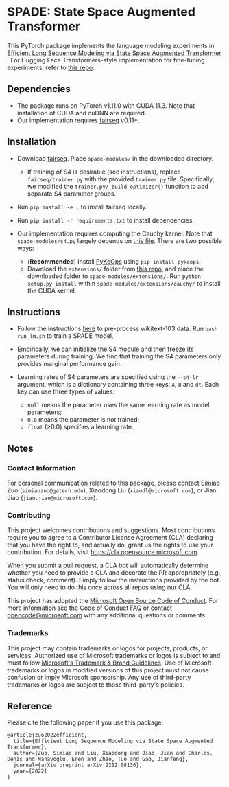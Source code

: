 # SPADE: State Space Augmented Transformer

This PyTorch package implements the language modeling experiments in [Efficient Long Sequence Modeling via State Space Augmented Transformer
](https://arxiv.org/abs/2212.08136). For Hugging Face Transformers-style implementation for fine-tuning experiments, refer to [this repo](https://github.com/namisan/mt-dnn/tree/msrt5/msrlongt5).


## Dependencies

* The package runs on PyTorch v1.11.0 with CUDA 11.3. Note that installation of CUDA and cuDNN are required.
* Our implementation requires [fairseq](https://github.com/facebookresearch/fairseq) v0.11+.


## Installation

* Download [fairseq](https://github.com/facebookresearch/fairseq). Place `spade-modules/` in the downloaded directory.
  * If training of S4 is desirable (see instructions), replace `fairseq/trainer.py` with the provided `trainer.py` file.
    Specifically, we modified the `trainer.py/_build_optimizer()` function to add separate S4 parameter groups. 

* Run `pip install -e .` to install fairseq locally.

* Run `pip install -r requirements.txt` to install dependencies.

* Our implementation requires computing the Cauchy kernel.
  Note that `spade-modules/s4.py` largely depends on [this file](https://github.com/HazyResearch/state-spaces/blob/main/src/models/s4/s4.py).
  There are two possible ways:
  * (**Recommended**) Install [PyKeOps](https://www.kernel-operations.io/keops/python/index.html) using `pip install pykeops`.
  * Download the `extensions/` folder from [this repo](https://github.com/HazyResearch/state-spaces), and place the downloaded folder to `spade-modules/extensions/`. 
    Run `python setup.py install` within `spade-modules/extensions/cauchy/` to install the CUDA kernel.
    

## Instructions

* Follow the instructions [here](https://github.com/facebookresearch/fairseq/blob/main/examples/language_model/README.md) to pre-process wikitext-103 data. 
  Run `bash run_lm.sh` to train a SPADE model.
  
* Empirically, we can initialize the S4 module and then freeze its parameters during training.
  We find that training the S4 parameters only provides marginal performance gain.
  
* Learning rates of S4 parameters are specified using the `--s4-lr` argument, 
  which is a dictionary containing three keys: `A`, `B` and `dt`. Each key can use three types of values:
  * `null` means the parameter uses the same learning rate as model parameters; 
  * `0.0` means the parameter is not trained;
  * `float` (>0.0) specifies a learning rate.
  

## Notes

### Contact Information

For personal communication related to this package, please contact Simiao Zuo (`simiaozuo@gatech.edu`), Xiaodong Liu (`xiaodl@microsoft.com`), or Jian Jiao (`jian.jiao@microsoft.com`).
  

### Contributing

This project welcomes contributions and suggestions.  Most contributions require you to agree to a
Contributor License Agreement (CLA) declaring that you have the right to, and actually do, grant us
the rights to use your contribution. For details, visit https://cla.opensource.microsoft.com.

When you submit a pull request, a CLA bot will automatically determine whether you need to provide
a CLA and decorate the PR appropriately (e.g., status check, comment). Simply follow the instructions
provided by the bot. You will only need to do this once across all repos using our CLA.

This project has adopted the [Microsoft Open Source Code of Conduct](https://opensource.microsoft.com/codeofconduct/).
For more information see the [Code of Conduct FAQ](https://opensource.microsoft.com/codeofconduct/faq/) or
contact [opencode@microsoft.com](mailto:opencode@microsoft.com) with any additional questions or comments.


### Trademarks

This project may contain trademarks or logos for projects, products, or services. Authorized use of Microsoft 
trademarks or logos is subject to and must follow 
[Microsoft's Trademark & Brand Guidelines](https://www.microsoft.com/en-us/legal/intellectualproperty/trademarks/usage/general).
Use of Microsoft trademarks or logos in modified versions of this project must not cause confusion or imply Microsoft sponsorship.
Any use of third-party trademarks or logos are subject to those third-party's policies.


## Reference

Please cite the following paper if you use this package:
```
@article{zuo2022efficient,
  title={Efficient Long Sequence Modeling via State Space Augmented Transformer},
  author={Zuo, Simiao and Liu, Xiaodong and Jiao, Jian and Charles, Denis and Manavoglu, Eren and Zhao, Tuo and Gao, Jianfeng},
  journal={arXiv preprint arXiv:2212.08136},
  year={2022}
}
```
